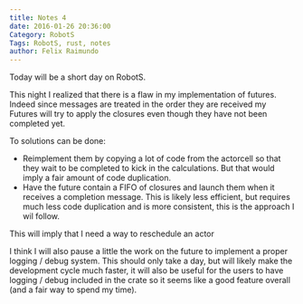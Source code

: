 ```yaml
---
title: Notes 4
date: 2016-01-26 20:36:00
Category: RobotS
Tags: RobotS, rust, notes
author: Felix Raimundo
---
```


Today will be a short day on RobotS.

This night I realized that there is a flaw in my implementation of futures. Indeed since
messages are treated in the order they are received my Futures will try to apply the closures
even though they have not been completed yet.

To solutions can be done:
*  Reimplement them by copying a lot of code from the actorcell so that they wait to be completed
to kick in the calculations. But that would imply a fair amount of code duplication.
*  Have the future contain a FIFO of closures and launch them when it receives a completion
message. This is likely less efficient, but requires much less code duplication and is more
consistent, this is the approach I wil follow.

This will imply that I need a way to reschedule an actor 

I think I will also pause a little the work on the future to implement a proper logging / debug
system. This should only take a day, but will likely make the development cycle much faster, it
will also be useful for the users to have logging / debug included in the crate so it seems
like a good feature overall (and a fair way to spend my time).
